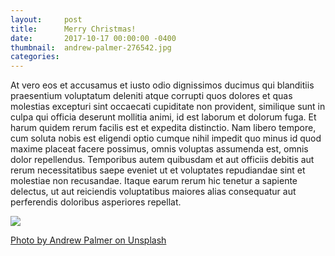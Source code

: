 ```yaml
---
layout:     post
title:      Merry Christmas!
date:       2017-10-17 00:00:00 -0400
thumbnail:  andrew-palmer-276542.jpg
categories:
---
```


At vero eos et accusamus et iusto odio dignissimos ducimus qui blanditiis praesentium voluptatum deleniti atque corrupti quos dolores et quas molestias excepturi sint occaecati cupiditate non provident, similique sunt in culpa qui officia deserunt mollitia animi, id est laborum et dolorum fuga. Et harum quidem rerum facilis est et expedita distinctio. Nam libero tempore, cum soluta nobis est eligendi optio cumque nihil impedit quo minus id quod maxime placeat facere possimus, omnis voluptas assumenda est, omnis dolor repellendus. Temporibus autem quibusdam et aut officiis debitis aut rerum necessitatibus saepe eveniet ut et voluptates repudiandae sint et molestiae non recusandae. Itaque earum rerum hic tenetur a sapiente delectus, ut aut reiciendis voluptatibus maiores alias consequatur aut perferendis doloribus asperiores repellat.


<img src="/assets/images/blog/andrew-palmer-276542.jpg">

<a href="https://unsplash.com/@ampalmer?utm_medium=referral&amp;utm_campaign=photographer-credit&amp;utm_content=creditBadge" target="_blank" rel="noopener noreferrer">Photo by Andrew Palmer on Unsplash</a>
